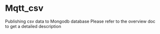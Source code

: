 # Mqtt_csv
Publishing csv data to Mongodb database
Please refer to the overview doc to get a detailed description 

